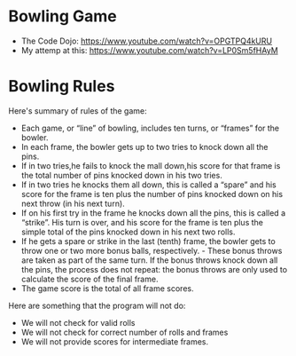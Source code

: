 # Bowling Game

* The Code Dojo: https://www.youtube.com/watch?v=OPGTPQ4kURU
* My attemp at this: https://www.youtube.com/watch?v=LP0Sm5fHAyM

# Bowling Rules

Here's summary of rules of the game: 
- Each game, or “line” of bowling, includes ten turns, or “frames” for the bowler.
- In each frame, the bowler gets up to two tries to knock down all the pins.
- If in two tries,he fails to knock the mall down,his score for that frame is the total number of pins knocked down in his two tries.
- If in two tries he knocks them all down, this is called a “spare” and his score for the frame is ten plus the number of pins knocked down on his next throw (in his next turn).
- If on his first try in the frame he knocks down all the pins, this is called a “strike”. His turn is over, and his score for the frame is ten plus the simple total of the pins knocked down in his next two rolls.
- If he gets a spare or strike in the last (tenth) frame, the bowler gets to throw one or two more bonus balls, respectively. - These bonus throws are taken as part of the same turn. If the bonus throws knock down all the pins, the process does not repeat: the bonus throws are only used to calculate the score of the final frame.
- The game score is the total of all frame scores.

Here are something that the program will not do:
- We will not check for valid rolls
- We will not check for correct number of rolls and frames
- We will not provide scores for intermediate frames.


